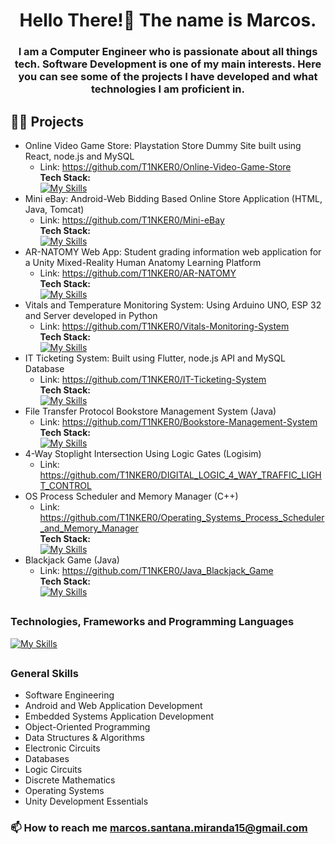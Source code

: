 <h1 align="center">Hello There!👋 The name is Marcos.</h1>
<h3 align="center"> I am a Computer Engineer who is passionate about all things tech.
 Software Development is one of my main interests.
 Here you can see some of the projects I have developed and what technologies I am proficient in.</h3>

## 👨‍💻 Projects 
   - Online Video Game Store: Playstation Store Dummy Site built using React, node.js and MySQL
     * Link: https://github.com/T1NKER0/Online-Video-Game-Store
       <br> <b> Tech Stack: </b> <br> [![My Skills](https://skillicons.dev/icons?i=react,nodejs,mysql)](https://skillicons.dev)
   - Mini eBay: Android-Web Bidding Based Online Store Application (HTML, Java, Tomcat)
     * Link: https://github.com/T1NKER0/Mini-eBay
       <br> <b> Tech Stack: </b> <br> [![My Skills](https://skillicons.dev/icons?i=java,mysql,html)](https://skillicons.dev)
   - AR-NATOMY Web App: Student grading information web application for a Unity Mixed-Reality Human Anatomy Learning Platform
     * Link: https://github.com/T1NKER0/AR-NATOMY
       <br> <b> Tech Stack: </b> <br> [![My Skills](https://skillicons.dev/icons?i=java,mysql,html,css)](https://skillicons.dev)
   - Vitals and Temperature Monitoring System: Using Arduino UNO, ESP 32 and Server developed in Python
     * Link: https://github.com/T1NKER0/Vitals-Monitoring-System
       <br> <b> Tech Stack: </b> <br> [![My Skills](https://skillicons.dev/icons?i=arduino,cpp,python,mysql)](https://skillicons.dev)
   - IT Ticketing System: Built using Flutter, node.js API and MySQL Database
     * Link: https://github.com/T1NKER0/IT-Ticketing-System
       <br> <b> Tech Stack: </b> <br> [![My Skills](https://skillicons.dev/icons?i=flutter,nodejs,mysql)](https://skillicons.dev)
   - File Transfer Protocol Bookstore Management System (Java)
     * Link: https://github.com/T1NKER0/Bookstore-Management-System
       <br> <b> Tech Stack: </b> <br> [![My Skills](https://skillicons.dev/icons?i=java)](https://skillicons.dev)
   - 4-Way Stoplight Intersection Using Logic Gates (Logisim)
     * Link: https://github.com/T1NKER0/DIGITAL_LOGIC_4_WAY_TRAFFIC_LIGHT_CONTROL
   - OS Process Scheduler and Memory Manager (C++)
     * Link: https://github.com/T1NKER0/Operating_Systems_Process_Scheduler_and_Memory_Manager
       <br> <b> Tech Stack: </b> <br> [![My Skills](https://skillicons.dev/icons?i=cpp)](https://skillicons.dev)
   - Blackjack Game (Java)
     * Link: https://github.com/T1NKER0/Java_Blackjack_Game
       <br> <b> Tech Stack: </b> <br> [![My Skills](https://skillicons.dev/icons?i=java)](https://skillicons.dev)

## <h3 align="left">Technologies, Frameworks and Programming Languages</h3>
[![My Skills](https://skillicons.dev/icons?i=arduino,react,flutter,flask,androidstudio,mysql,postgres,nodejs,html,css,js,ts,java,cpp,python,cs,git,linux,unity)](https://skillicons.dev)

## <h3 align="left">General Skills</h3>

 - Software Engineering 
 - Android and Web Application Development
 - Embedded Systems Application Development
 - Object-Oriented Programming
 - Data Structures & Algorithms
 - Electronic Circuits
 - Databases
 - Logic Circuits
 - Discrete Mathematics
 - Operating Systems
 - Unity Development Essentials

 ### 📫 How to reach me **marcos.santana.miranda15@gmail.com**




